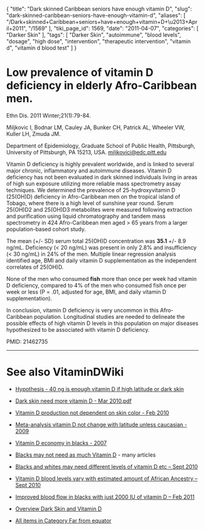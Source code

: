 {
    "title": "Dark skinned Caribbean seniors have enough vitamin D",
    "slug": "dark-skinned-caribbean-seniors-have-enough-vitamin-d",
    "aliases": [
        "/Dark+skinned+Caribbean+seniors+have+enough+vitamin+D+\u2013+April+2011",
        "/1569"
    ],
    "tiki_page_id": 1569,
    "date": "2011-04-07",
    "categories": [
        "Darker Skin"
    ],
    "tags": [
        "Darker Skin",
        "autoimmune",
        "blood levels",
        "dosage",
        "high dose",
        "intervention",
        "therapeutic intervention",
        "vitamin d",
        "vitamin d blood test"
    ]
}


# Low prevalence of vitamin D deficiency in elderly Afro-Caribbean men.

Ethn Dis. 2011 Winter;21(1):79-84.

Miljkovic I, Bodnar LM, Cauley JA, Bunker CH, Patrick AL, Wheeler VW, Kuller LH, Zmuda JM.

Department of Epidemiology, Graduate School of Public Health, Pittsburgh, University of Pittsburgh, PA 15213, USA. miljkovici@edc.pitt.edu

Vitamin D deficiency is highly prevalent worldwide, and is linked to several major chronic, inflammatory and autoimmune diseases. Vitamin D deficiency has not been evaluated in dark skinned individuals living in areas of high sun exposure utilizing more reliable mass spectrometry assay techniques. We determined the prevalence of 25-hydroxyvitamin D (25(OH)D) deficiency in Afro-Caribbean men on the tropical island of Tobago, where there is a high level of sunshine year round. Serum 25(OH)D2 and 25(OH)D3 metabolites were measured following extraction and purification using liquid chromatography and tandem mass spectrometry in 424 Afro-Caribbean men aged > 65 years from a larger population-based cohort study. 

The mean (+/- SD) serum total 25(OH)D concentration was  **35.1**  +/- 8.9 ng/mL. Deficiency (< 20 ng/mL) was present in only 2.8% and insufficiency (< 30 ng/mL) in 24% of the men. Multiple linear regression analysis identified age, BMI and daily vitamin D supplementation as the independent correlates of 25(OH)D. 

None of the men who consumed  **fish**  more than once per week had vitamin D deficiency, compared to 4% of the men who consumed fish once per week or less (P = .01, adjusted for age, BMI, and daily vitamin D supplementation). 

In conclusion, vitamin D deficiency is very uncommon in this Afro-Caribbean population. Longitudinal studies are needed to delineate the possible effects of high vitamin D levels in this population on major diseases hypothesized to be associated with vitamin D deficiency.

PMID: 21462735

- - - - - - 

# See also VitaminDWiki

* [Hypothesis - 40 ng is enough vitamin D if high latitude or dark skin](/posts/hypothesis-40-ng-is-enough-vitamin-d-if-high-latitude-or-dark-skin)

* [Dark skin need more vitamin D - Mar 2010.pdf](https://www.VitaminDWiki.com/tiki-download_file.php?fileId=1795)

* [Vitamin D production not dependent on skin color - Feb 2010](https://www.VitaminDWiki.com/tiki-download_file.php?fileId=607)

* [Meta-analysis vitamin D not change with latitude unless caucasian - 2009](https://www.VitaminDWiki.com/tiki-download_file.php?fileId=518)

* [Vitamin D economy in blacks - 2007](https://www.VitaminDWiki.com/tiki-download_file.php?fileId=206)

* [Blacks may not need as much Vitamin D](/tags/blacks-may-not-need-as-much-vitamin-d.html) - many articles

* [Blacks and whites may need different levels of vitamin D etc – Sept 2010](/posts/blacks-and-whites-may-need-different-levels-of-vitamin-d-etc)

* [Vitamin D blood levels vary with estimated amount of African Ancestry – Sept 2010](/posts/vitamin-d-blood-levels-vary-with-estimated-amount-of-african-ancestry)

* [Improved blood flow in blacks with just 2000 IU of vitamin D – Feb 2011](/posts/improved-blood-flow-in-blacks-with-just-2000-iu-of-vitamin-d)

* [Overview Dark Skin and Vitamin D](/posts/overview-dark-skin-and-vitamin-d)

* [All items in Category Far from equator ](https://www.VitaminDWiki.com/tiki-browse_categories.php?parentId=63&sort_mode=created_desc)